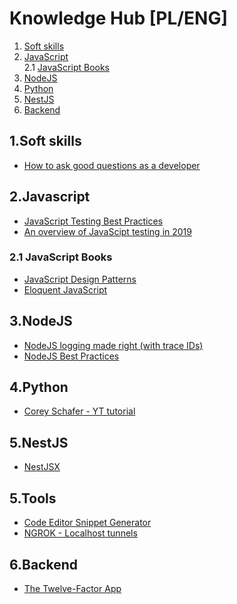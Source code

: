 # Knowledge Hub [PL/ENG]

1. [Soft skills](https://github.com/purbanski-deftcode/knowledge-hub#1softskills)
2. [JavaScript](https://github.com/purbanski-deftcode/knowledge-hub#2javascript)
<br/> 2.1 [JavaScript Books](https://github.com/purbanski-deftcode/knowledge-hub/blob/master/README.md#21-javascript-books)
3. [NodeJS](https://github.com/purbanski-deftcode/knowledge-hub#3nodejs)
4. [Python](https://github.com/purbanski-deftcode/knowledge-hub#4python)
5. [NestJS](https://github.com/purbanski-deftcode/knowledge-hub#5nestjs)
6. [Backend]()

## 1.Soft skills
- [How to ask good questions as a developer](https://www.freecodecamp.org/news/how-to-ask-good-questions-as-a-developer-9f71ff809b63/)

## 2.Javascript
- [JavaScript Testing Best Practices](https://github.com/goldbergyoni/javascript-testing-best-practices)
- [An overview of JavaScipt testing in 2019](https://medium.com/welldone-software/an-overview-of-javascript-testing-in-2019-264e19514d0a)

### 2.1 JavaScript Books
- [JavaScript Design Patterns](https://addyosmani.com/resources/essentialjsdesignpatterns/book/)
- [Eloquent JavaScript](https://eloquentjavascript.net)

## 3.NodeJS
- [NodeJS logging made right (with trace IDs)](https://itnext.io/nodejs-logging-made-right-117a19e8b4ce)
- [NodeJS Best Practices](https://github.com/goldbergyoni/nodebestpractices)

## 4.Python
- [Corey Schafer - YT tutorial](https://www.youtube.com/user/schafer5/playlists)

## 5.NestJS
- [NestJSX](https://github.com/nestjsx)

## 5.Tools
- [Code Editor Snippet Generator](https://snippet-generator.app/)
- [NGROK - Localhost tunnels](https://ngrok.com/)

## 6.Backend
- [The Twelve-Factor App](https://12factor.net/)
